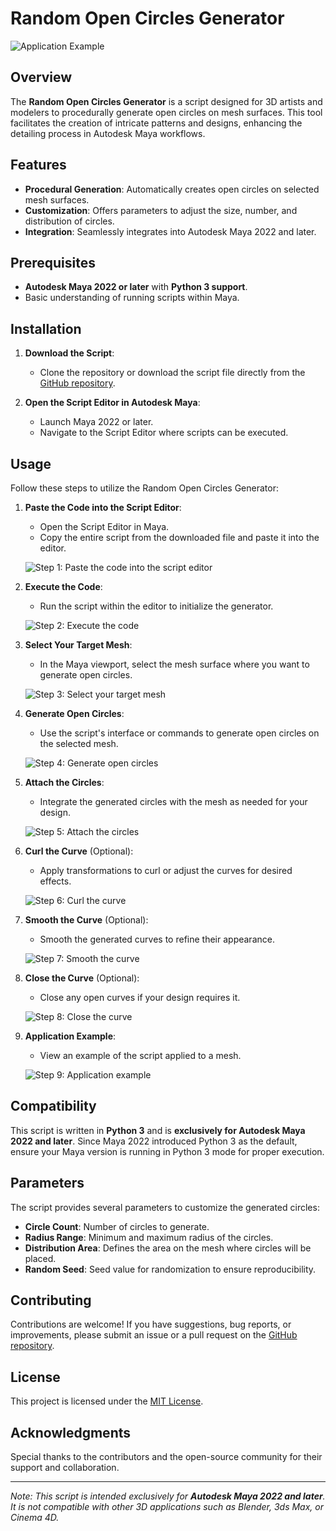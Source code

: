 # Random Open Circles Generator

![Application Example](https://raw.githubusercontent.com/hsuehyt/RandomOpenCirclesGenerator/main/images/Step9_Application.png)

## Overview

The **Random Open Circles Generator** is a script designed for 3D artists and modelers to procedurally generate open circles on mesh surfaces. This tool facilitates the creation of intricate patterns and designs, enhancing the detailing process in Autodesk Maya workflows.

## Features

- **Procedural Generation**: Automatically creates open circles on selected mesh surfaces.
- **Customization**: Offers parameters to adjust the size, number, and distribution of circles.
- **Integration**: Seamlessly integrates into Autodesk Maya 2022 and later.

## Prerequisites

- **Autodesk Maya 2022 or later** with **Python 3 support**.
- Basic understanding of running scripts within Maya.

## Installation

1. **Download the Script**:
   - Clone the repository or download the script file directly from the [GitHub repository](https://github.com/hsuehyt/RandomOpenCirclesGenerator).

2. **Open the Script Editor in Autodesk Maya**:
   - Launch Maya 2022 or later.
   - Navigate to the Script Editor where scripts can be executed.

## Usage

Follow these steps to utilize the Random Open Circles Generator:

1. **Paste the Code into the Script Editor**:
   - Open the Script Editor in Maya.
   - Copy the entire script from the downloaded file and paste it into the editor.

   ![Step 1: Paste the code into the script editor](https://raw.githubusercontent.com/hsuehyt/RandomOpenCirclesGenerator/main/images/Step1_Paste-the-code-to-script-editor.png)

2. **Execute the Code**:
   - Run the script within the editor to initialize the generator.

   ![Step 2: Execute the code](https://raw.githubusercontent.com/hsuehyt/RandomOpenCirclesGenerator/main/images/Step2_Excute-the-code.png)

3. **Select Your Target Mesh**:
   - In the Maya viewport, select the mesh surface where you want to generate open circles.

   ![Step 3: Select your target mesh](https://raw.githubusercontent.com/hsuehyt/RandomOpenCirclesGenerator/main/images/Step3_Select-your-own-target-mesh.png)

4. **Generate Open Circles**:
   - Use the script's interface or commands to generate open circles on the selected mesh.

   ![Step 4: Generate open circles](https://raw.githubusercontent.com/hsuehyt/RandomOpenCirclesGenerator/main/images/Step4_Generate-open-circles.png)

5. **Attach the Circles**:
   - Integrate the generated circles with the mesh as needed for your design.

   ![Step 5: Attach the circles](https://raw.githubusercontent.com/hsuehyt/RandomOpenCirclesGenerator/main/images/Step5_Attach-the-circles.png)

6. **Curl the Curve** (Optional):
   - Apply transformations to curl or adjust the curves for desired effects.

   ![Step 6: Curl the curve](https://raw.githubusercontent.com/hsuehyt/RandomOpenCirclesGenerator/main/images/Step6_Curl-the-curve.png)

7. **Smooth the Curve** (Optional):
   - Smooth the generated curves to refine their appearance.

   ![Step 7: Smooth the curve](https://raw.githubusercontent.com/hsuehyt/RandomOpenCirclesGenerator/main/images/Step7_Smooth-the-curve.png)

8. **Close the Curve** (Optional):
   - Close any open curves if your design requires it.

   ![Step 8: Close the curve](https://raw.githubusercontent.com/hsuehyt/RandomOpenCirclesGenerator/main/images/Step8_Close-the-curve.png)

9. **Application Example**:
   - View an example of the script applied to a mesh.

   ![Step 9: Application example](https://raw.githubusercontent.com/hsuehyt/RandomOpenCirclesGenerator/main/images/Step9_Application.png)

## Compatibility

This script is written in **Python 3** and is **exclusively for Autodesk Maya 2022 and later**. Since Maya 2022 introduced Python 3 as the default, ensure your Maya version is running in Python 3 mode for proper execution.

## Parameters

The script provides several parameters to customize the generated circles:

- **Circle Count**: Number of circles to generate.
- **Radius Range**: Minimum and maximum radius of the circles.
- **Distribution Area**: Defines the area on the mesh where circles will be placed.
- **Random Seed**: Seed value for randomization to ensure reproducibility.

## Contributing

Contributions are welcome! If you have suggestions, bug reports, or improvements, please submit an issue or a pull request on the [GitHub repository](https://github.com/hsuehyt/RandomOpenCirclesGenerator).

## License

This project is licensed under the [MIT License](https://github.com/hsuehyt/RandomOpenCirclesGenerator/blob/main/LICENSE).

## Acknowledgments

Special thanks to the contributors and the open-source community for their support and collaboration.

---

*Note: This script is intended exclusively for **Autodesk Maya 2022 and later**. It is not compatible with other 3D applications such as Blender, 3ds Max, or Cinema 4D.*

